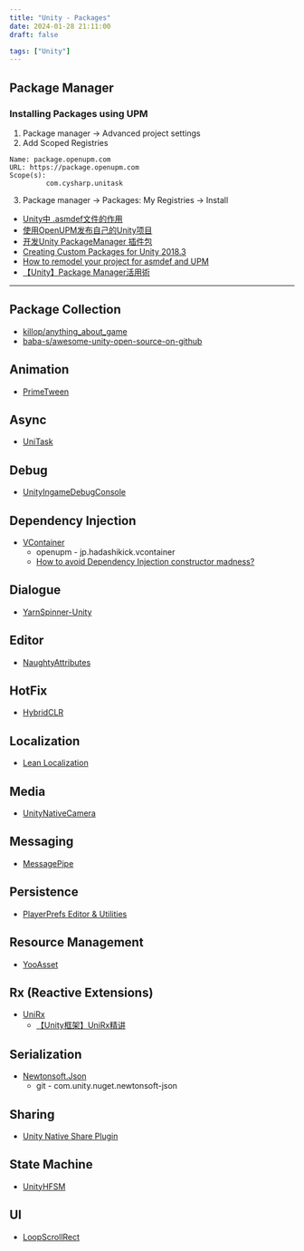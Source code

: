 ```yaml
---
title: "Unity - Packages"
date: 2024-01-28 21:11:00
draft: false

tags: ["Unity"]
---
```


## Package Manager
### Installing Packages using UPM
1. Package manager ->  Advanced project settings
2. Add Scoped Registries

```
Name: package.openupm.com
URL: https://package.openupm.com
Scope(s): 
         com.cysharp.unitask
```
3. Package manager -> Packages: My Registries -> Install

- [Unity中 .asmdef文件的作用](https://zhuanlan.zhihu.com/p/139090680)
- [使用OpenUPM发布自己的Unity项目](https://zhuanlan.zhihu.com/p/146565975)
- [开发Unity PackageManager 插件包](https://www.jianshu.com/p/153841d65846)
- [Creating Custom Packages for Unity 2018.3](https://neogeek.dev/creating-custom-packages-for-unity-2018.3/)
- [How to remodel your project for asmdef and UPM](https://gametorrahod.com/how-to-asmdef-upm/?fbclid=IwAR31P12StjzcTi9IO1vDvwWJIwaKHxIEmUQLic6K1LGElmwv6OFRqe8sVig)
- [【Unity】Package Manager活用術](https://annulusgames-lab.blogspot.com/2023/01/unity-package-manager.html)

---

## Package Collection
- [killop/anything_about_game](https://github.com/killop/anything_about_game/tree/b5c3b2e573d0970b318fd75b1449dbd9fdaa0ee9)
- [baba-s/awesome-unity-open-source-on-github](https://github.com/baba-s/awesome-unity-open-source-on-github/tree/master?tab=readme-ov-file)

## Animation
- [PrimeTween](https://github.com/KyryloKuzyk/PrimeTween)

## Async
- [UniTask](https://github.com/Cysharp/UniTask)    

## Debug
- [UnityIngameDebugConsole](https://github.com/yasirkula/UnityIngameDebugConsole)

## Dependency Injection
- [VContainer](https://github.com/hadashiA/VContainer)  
  - openupm - jp.hadashikick.vcontainer  
  - [How to avoid Dependency Injection constructor madness?](https://stackoverflow.com/questions/2420193/how-to-avoid-dependency-injection-constructor-madness)

## Dialogue 
- [YarnSpinner-Unity](https://github.com/YarnSpinnerTool/YarnSpinner-Unity) 

## Editor
- [NaughtyAttributes](https://github.com/dbrizov/NaughtyAttributes)  

## HotFix
- [HybridCLR](https://hybridclr.doc.code-philosophy.com/)

## Localization
- [Lean Localization](https://assetstore.unity.com/packages/tools/localization/lean-localization-28504)

## Media
- [UnityNativeCamera](https://github.com/yasirkula/UnityNativeCamera)

## Messaging 
- [MessagePipe](https://github.com/Cysharp/MessagePipe)    

## Persistence
- [PlayerPrefs Editor & Utilities](https://github.com/sabresaurus/PlayerPrefsEditor)

## Resource Management
- [YooAsset](https://github.com/tuyoogame/YooAsset)

## Rx (Reactive Extensions)
- [UniRx](https://github.com/neuecc/UniRx)    
  - [【Unity框架】UniRx精讲](https://www.bilibili.com/read/cv15236973)

## Serialization
- [Newtonsoft.Json](https://github.com/jilleJr/Newtonsoft.Json-for-Unity/wiki/Install-official-via-UPM)
  - git - com.unity.nuget.newtonsoft-json

## Sharing
- [Unity Native Share Plugin](https://github.com/yasirkula/UnityNativeShare)

## State Machine
- [UnityHFSM](https://github.com/Inspiaaa/UnityHFSM)

## UI
- [LoopScrollRect](https://github.com/qiankanglai/LoopScrollRect)
